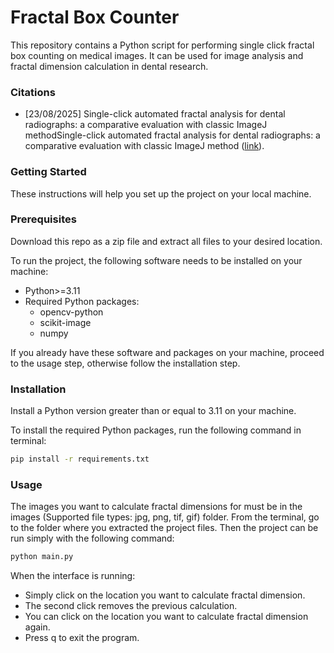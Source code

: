 # Fractal Box Counter
This repository contains a Python script for performing single click fractal box counting on medical images. It can be used for image analysis and fractal dimension calculation in dental research.

### Citations
- [23/08/2025] Single-click automated fractal analysis for dental radiographs: a comparative evaluation with classic ImageJ methodSingle-click automated fractal analysis for dental radiographs: a comparative evaluation with classic ImageJ method ([link](https://doi.org/10.1186/s12903-025-05932-4)).

### Getting Started
These instructions will help you set up the project on your local machine.

### Prerequisites
Download this repo as a zip file and extract all files to your desired location.

To run the project, the following software needs to be installed on your machine:
- Python>=3.11
- Required Python packages:
  - opencv-python
  - scikit-image
  - numpy

If you already have these software and packages on your machine, proceed to the usage step, otherwise follow the installation step.

### Installation
Install a Python version greater than or equal to 3.11 on your machine.

To install the required Python packages, run the following command in terminal:

```bash
pip install -r requirements.txt
```

### Usage
The images you want to calculate fractal dimensions for must be in the images (Supported file types: jpg, png, tif, gif) folder.
From the terminal, go to the folder where you extracted the project files. Then the project can be run simply with the following command:

```bash
python main.py
```

When the interface is running: 
- Simply click on the location you want to calculate fractal dimension.
- The second click removes the previous calculation.
- You can click on the location you want to calculate fractal dimension again.
- Press q to exit the program.
